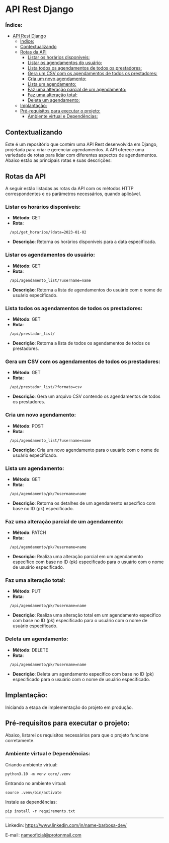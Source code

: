 # API Rest Django

### Índice:

- [API Rest Django](#api-rest-django)
    - [Índice:](#índice)
  - [Contextualizando](#contextualizando)
  - [Rotas da API](#rotas-da-api)
    - [Listar os horários disponíveis:](#listar-os-horários-disponíveis)
    - [Listar os agendamentos do usuário:](#listar-os-agendamentos-do-usuário)
    - [Lista todos os agendamentos de todos os prestadores:](#lista-todos-os-agendamentos-de-todos-os-prestadores)
    - [Gera um CSV com os agendamentos de todos os prestadores:](#gera-um-csv-com-os-agendamentos-de-todos-os-prestadores)
    - [Cria um novo agendamento:](#cria-um-novo-agendamento)
    - [Lista um agendamento:](#lista-um-agendamento)
    - [Faz uma alteração parcial de um agendamento:](#faz-uma-alteração-parcial-de-um-agendamento)
    - [Faz uma alteração total:](#faz-uma-alteração-total)
    - [Deleta um agendamento:](#deleta-um-agendamento)
  - [Implantação:](#implantação)
  - [Pré-requisitos para executar o projeto:](#pré-requisitos-para-executar-o-projeto)
    - [Ambiente virtual e Dependências:](#ambiente-virtual-e-dependências)

## Contextualizando
Este é um repositório que contém uma API Rest desenvolvida em Django, projetada para criar e gerenciar agendamentos. A API oferece uma variedade de rotas para lidar com diferentes aspectos de agendamentos. Abaixo estão as principais rotas e suas descrições:

## Rotas da API
A seguir estão listadas as rotas da API com os métodos HTTP correspondentes e os parâmetros necessários, quando aplicável.

### Listar os horários disponíveis:
- **Método**: GET
- **Rota**: 
```url
  /api/get_horarios/?data=2023-01-02
```
- **Descrição**: Retorna os horários disponíveis para a data especificada.

### Listar os agendamentos do usuário:

- **Método**: GET
- **Rota**: 
```url
  /api/agendamento_list/?username=name
```
- **Descrição**: Retorna a lista de agendamentos do usuário com o nome de usuário especificado.

### Lista todos os agendamentos de todos os prestadores:

- **Método**: GET
- **Rota**: 
```url
  /api/prestador_list/
```
- **Descrição**: Retorna a lista de todos os agendamentos de todos os prestadores.

### Gera um CSV com os agendamentos de todos os prestadores:

- **Método**: GET
- **Rota**: 
```url
  /api/prestador_list/?formato=csv
```
- **Descrição**: Gera um arquivo CSV contendo os agendamentos de todos os prestadores.

### Cria um novo agendamento:

- **Método**: POST
- **Rota**: 
```url
  /api/agendamento_list/?username=name
```
- **Descrição**: Cria um novo agendamento para o usuário com o nome de usuário especificado.

### Lista um agendamento:

- **Método**: GET
- **Rota**: 
```url
  /api/agendamento/pk/?username=name
```
- **Descrição**: Retorna os detalhes de um agendamento específico com base no ID (pk) especificado.

### Faz uma alteração parcial de um agendamento:

- **Método**: PATCH
- **Rota**: 
```url
  /api/agendamento/pk/?username=name
```
- **Descrição**: Realiza uma alteração parcial em um agendamento específico com base no ID (pk) especificado para o usuário com o nome de usuário especificado.

### Faz uma alteração total:

- **Método**: PUT
- **Rota**: 
```url
  /api/agendamento/pk/?username=name
```
- **Descrição**: Realiza uma alteração total em um agendamento específico com base no ID (pk) especificado para o usuário com o nome de usuário especificado.

### Deleta um agendamento:

- **Método**: DELETE
- **Rota**: 
```url
  /api/agendamento/pk/?username=name
```
- **Descrição**: Deleta um agendamento específico com base no ID (pk) especificado para o usuário com o nome de usuário especificado.

  
## Implantação:
Iniciando a etapa de implementação do projeto em produção.

## Pré-requisitos para executar o projeto:
Abaixo, listarei os requisitos necessários para que o projeto funcione corretamente.

### Ambiente virtual e Dependências:
Criando ambiente virtual:
```
python3.10 -m venv core/.venv
```

Entrando no ambiente virtual:
```
source .venv/bin/activate
```

Instale as dependências:
```
pip install -r requirements.txt
```
---
Linkedin: <https://www.linkedin.com/in/name-barbosa-dev/> 

E-mail: <nameoficial@protonmail.com>
